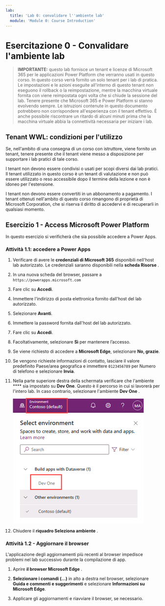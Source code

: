 ```yaml
---
lab:
  title: 'Lab 0: convalidare l''ambiente lab'
  module: 'Module 0: Course Introduction'
---
```


# Esercitazione 0 - Convalidare l'ambiente lab

> **IMPORTANTE:** questo lab fornisce un tenant e licenze di Microsoft 365 per le applicazioni Power Platform che verranno usati in questo corso. In questo corso verrà fornito un solo tenant per i lab di pratica. Le impostazioni e le azioni eseguite all'interno di questo tenant non eseguono il rollback o la reimpostazione, mentre la macchina virtuale fornita con viene reimpostata ogni volta che si chiude la sessione del lab. Tenere presente che Microsoft 365 e Power Platform si stanno evolvendo sempre. Le istruzioni contenute in questo documento potrebbero non corrispondere all'esperienza con il tenant effettivo. È anche possibile riscontrare un ritardo di alcuni minuti prima che la macchina virtuale abbia la connettività necessaria per iniziare i lab.

## Tenant WWL: condizioni per l'utilizzo

Se, nell'ambito di una consegna di un corso con istruttore, viene fornito un tenant, tenere presente che il tenant viene messo a disposizione per supportare i lab pratici di tale corso.

I tenant non devono essere condivisi o usati per scopi diversi dai lab pratici. Il tenant utilizzato in questo corso è un tenant di valutazione e non può essere utilizzato o reso accessibile dopo il termine della lezione e non è idoneo per l'estensione.

I tenant non devono essere convertiti in un abbonamento a pagamento. I tenant ottenuti nell'ambito di questo corso rimangono di proprietà di Microsoft Corporation, che si riserva il diritto di accedervi e di recuperarli in qualsiasi momento.

## Esercizio 1 - Access Microsoft Power Platform

In questo esercizio si verificherà che sia possibile accedere a Power Apps.

### Attività 1.1: accedere a Power Apps

1. Verificare di avere le **credenziali di Microsoft 365** disponibili nell'host lab autorizzato. Le credenziali saranno disponibili nella **scheda Risorse** .

1. In una nuova scheda del browser, passare a `https://powerapps.microsoft.com`

1. Fare clic su **Accedi**.

1. Immettere l'indirizzo di posta elettronica fornito dall'host del lab autorizzato.

1. Selezionare **Avanti**.

1. Immettere la password fornita dall'host del lab autorizzato.

1. Fare clic su **Accedi**.

1. Facoltativamente, selezionare **Sì** per mantenere l’accesso.

1. Se viene richiesto di accedere a **Microsoft Edge**, selezionare **No, grazie**.

1. Se vengono richieste informazioni di contatto, lasciare il valore predefinito Paese/area geografica e immettere `0123456789` per Numero di telefono e selezionare **Invia**.

1. Nella parte superiore destra della schermata verificare che l'ambiente **** sia impostato su **Dev One**. Questo è il percorso in cui si lavorerà per l'intero lab. In caso contrario, selezionare l'ambiente **Dev One** .

    ![Selettore di ambiente.](media/select-dev-one-environment.png)

1. Chiudere il **riquadro Seleziona ambiente** .

### Attività 1.2 - Aggiornare il browser

L'applicazione degli aggiornamenti più recenti al browser impedisce problemi nel lab successivo durante la compilazione di app.

1. Aprire **il browser Microsoft Edge** .

1. **Selezionare i comandi (...)** in alto a destra nel browser, selezionare **Guida e commenti e suggerimenti** e selezionare **Informazioni su Microsoft Edge**.

1. Applicare gli aggiornamenti e riavviare il browser, se necessario.
